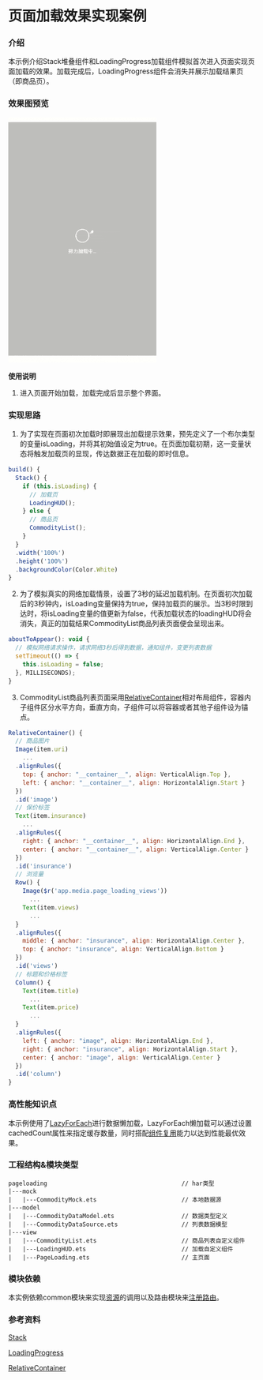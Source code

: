 # 页面加载效果实现案例

### 介绍

本示例介绍Stack堆叠组件和LoadingProgress加载组件模拟首次进入页面实现页面加载的效果。加载完成后，LoadingProgress组件会消失并展示加载结果页（即商品页）。

### 效果图预览

![](../../entry/src/main/resources/base/media/page_loading.gif)

**使用说明**

1. 进入页面开始加载，加载完成后显示整个界面。

### 实现思路

1. 为了实现在页面初次加载时即展现出加载提示效果，预先定义了一个布尔类型的变量isLoading，并将其初始值设定为true。在页面加载初期，这一变量状态将触发加载页的显现，传达数据正在加载的即时信息。
```javascript
build() {
  Stack() {
    if (this.isLoading) {
      // 加载页
      LoadingHUD();
    } else {
      // 商品页
      CommodityList();
    }
  }
  .width('100%')
  .height('100%')
  .backgroundColor(Color.White)
}
```
2. 为了模拟真实的网络加载情景，设置了3秒的延迟加载机制。在页面初次加载后的3秒钟内，isLoading变量保持为true，保持加载页的展示。当3秒时限到达时，将isLoading变量的值更新为false，代表加载状态的loadingHUD将会消失，真正的加载结果CommodityList商品列表页面便会呈现出来。
```javascript
aboutToAppear(): void { 
  // 模拟网络请求操作，请求网络3秒后得到数据，通知组件，变更列表数据
  setTimeout(() => {
    this.isLoading = false;
  }, MILLISECONDS);
}
```
3. CommodityList商品列表页面采用[RelativeContainer](src/main/ets/view/CommodityList.ets)相对布局组件，容器内子组件区分水平方向，垂直方向，子组件可以将容器或者其他子组件设为锚点。
```javascript
RelativeContainer() {
  // 商品图片
  Image(item.uri)
    ...
  .alignRules({
    top: { anchor: "__container__", align: VerticalAlign.Top },
    left: { anchor: "__container__", align: HorizontalAlign.Start }
  })
  .id('image')
  // 保价标签
  Text(item.insurance)
    ...
  .alignRules({
    right: { anchor: "__container__", align: HorizontalAlign.End },
    center: { anchor: "__container__", align: VerticalAlign.Center }
  })
  .id('insurance')
  // 浏览量
  Row() {
    Image($r('app.media.page_loading_views'))
      ...
    Text(item.views)
      ...
  }
  .alignRules({
    middle: { anchor: "insurance", align: HorizontalAlign.Center },
    top: { anchor: "insurance", align: VerticalAlign.Bottom }
  })
  .id('views')
  // 标题和价格标签
  Column() {
    Text(item.title)
      ...
    Text(item.price)
      ...
  }
  .alignRules({
    left: { anchor: "image", align: HorizontalAlign.End },
    right: { anchor: "insurance", align: HorizontalAlign.Start },
    center: { anchor: "image", align: VerticalAlign.Center }
  })
  .id('column')
}

```

### 高性能知识点

本示例使用了[LazyForEach](https://developer.huawei.com/consumer/cn/doc/harmonyos-guides/arkts-rendering-control-lazyforeach-0000001820879609)进行数据懒加载，LazyForEach懒加载可以通过设置cachedCount属性来指定缓存数量，同时搭配[组件复用](https://developer.huawei.com/consumer/cn/doc/harmonyos-guides/best-practices-long-list-0000001728333749#section36781044162218)能力以达到性能最优效果。

### 工程结构&模块类型

```
pageloading                                      // har类型
|---mock
|   |---CommodityMock.ets                        // 本地数据源 
|---model
|   |---CommodityDataModel.ets                   // 数据类型定义
|   |---CommodityDataSource.ets                  // 列表数据模型 
|---view
|   |---CommodityList.ets                        // 商品列表自定义组件 
|   |---LoadingHUD.ets                           // 加载自定义组件 
|   |---PageLoading.ets                          // 主页面
```

### 模块依赖

本实例依赖common模块来实现[资源](../../common/utils/src/main/resources/base/element)的调用以及路由模块来[注册路由](../routermodule/src/main/ets/router/DynamicsRouter.ets)。

### 参考资料

[Stack](https://developer.huawei.com/consumer/cn/doc/harmonyos-references/ts-container-stack-0000001815767840)

[LoadingProgress](https://developer.huawei.com/consumer/cn/doc/harmonyos-references/ts-basic-components-loadingprogress-0000001862607401)

[RelativeContainer](https://developer.huawei.com/consumer/cn/doc/harmonyos-references/ts-container-relativecontainer-0000001862687657)


